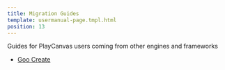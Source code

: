 ```yaml
---
title: Migration Guides
template: usermanual-page.tmpl.html
position: 13
---
```


Guides for PlayCanvas users coming from other engines and frameworks

* [Goo Create][1]


[1]: /user-manual/migration-guides/from-goo-create
